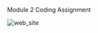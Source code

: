 Module 2 Coding Assignment


![web_site](https://github.com/Silaaae/Module2-solution/assets/161381452/1fb13b80-deb4-44fe-afad-8d4ea0069c8a)
